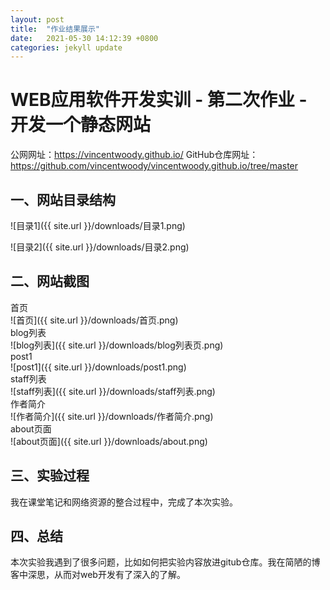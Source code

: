```yaml
---
layout: post
title:  "作业结果展示"
date:   2021-05-30 14:12:39 +0800
categories: jekyll update
---
```

# WEB应用软件开发实训 - 第二次作业 - 开发一个静态网站
公网网址：https://vincentwoody.github.io/ 
GitHub仓库网址：https://github.com/vincentwoody/vincentwoody.github.io/tree/master
## 一、网站目录结构
![目录1]({{ site.url }}/downloads/目录1.png)

![目录2]({{ site.url }}/downloads/目录2.png)
## 二、网站截图
首页  
![首页]({{ site.url }}/downloads/首页.png)  
blog列表  
![blog列表]({{ site.url }}/downloads/blog列表页.png)  
post1  
![post1]({{ site.url }}/downloads/post1.png)   
staff列表  
![staff列表]({{ site.url }}/downloads/staff列表.png)  
作者简介  
![作者简介]({{ site.url }}/downloads/作者简介.png)  
about页面  
![about页面]({{ site.url }}/downloads/about.png)
## 三、实验过程
我在课堂笔记和网络资源的整合过程中，完成了本次实验。
## 四、总结
本次实验我遇到了很多问题，比如如何把实验内容放进gitub仓库。我在简陋的博客中深思，从而对web开发有了深入的了解。
